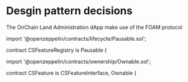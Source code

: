 # Desgin pattern decisions

The OnChain Land Administration dApp make use of the FOAM protocol


import '@openzeppelin/contracts/lifecycle/Pausable.sol';

contract CSFeatureRegistry is Pausable {

import '@openzeppelin/contracts/ownership/Ownable.sol';

contract CSFeature is CSFeatureInterface, Ownable {


